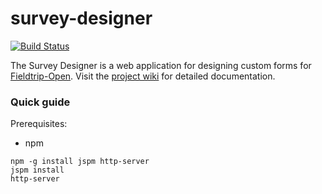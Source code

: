 # survey-designer

[![Build Status](https://api.travis-ci.org/edina/survey-designer.png?branch=master)](https://travis-ci.org/edina/survey-designer)

The Survey Designer is a web application for designing custom forms for [Fieldtrip-Open](https://github.com/edina/fieldtrip-open).  Visit the [project wiki](https://github.com/edina/survey-designer/wiki/) for detailed documentation. 

### Quick guide

Prerequisites:
- npm

```
npm -g install jspm http-server
jspm install
http-server
```




